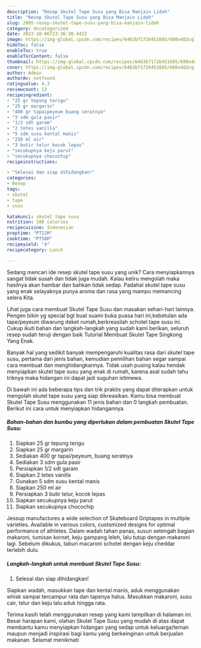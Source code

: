 ```yaml
---
description: "Resep Skutel Tape Susu yang Bisa Manjain Lidah"
title: "Resep Skutel Tape Susu yang Bisa Manjain Lidah"
slug: 2095-resep-skutel-tape-susu-yang-bisa-manjain-lidah
category: Uncategorized
date: 2022-10-06T23:36:30.442Z
image: https://img-global.cpcdn.com/recipes/6463b71726451685/680x482cq70/skutel-tape-susu-foto-resep-utama.jpg
hideToc: false
enableToc: true
enableTocContent: false
thumbnail: https://img-global.cpcdn.com/recipes/6463b71726451685/680x482cq70/skutel-tape-susu-foto-resep-utama.jpg
cover: https://img-global.cpcdn.com/recipes/6463b71726451685/680x482cq70/skutel-tape-susu-foto-resep-utama.jpg
author: Admin
authorAv: notfound
ratingvalue: 4.3
reviewcount: 13
recipeingredient:
- "25 gr tepung terigu"
- "25 gr margarin"
- "400 gr tapaipeyeum buang seratnya"
- "3 sdm gula pasir"
- "1/2 sdt garam"
- "2 tetes vanilla"
- "5 sdm susu kental manis"
- "250 ml air"
- "3 butir telur kocok lepas"
- "secukupnya keju parut"
- "secukupnya chocochip"
recipeinstructions:

- "Selesai dan siap dihidangkan!"
categories:
- Resep
tags:
- skutel
- tape
- susu

katakunci: skutel tape susu 
nutrition: 188 calories
recipecuisine: Indonesian
preptime: "PT11M"
cooktime: "PT58M"
recipeyield: "4"
recipecategory: Lunch

---
```





Sedang mencari ide resep skutel tape susu yang unik? Cara menyiapkannya sangat tidak susah dan tidak juga mudah. Kalau keliru mengolah maka hasilnya akan hambar dan bahkan tidak sedap. Padahal skutel tape susu yang enak selayaknya punya aroma dan rasa yang mampu memancing selera Kita.





Lihat juga cara membuat Skutel Tape Susu dan masakan sehari-hari lainnya. Pengen bikin yg special bgt buat suami buka puasa hari ini,kebetulan ada tape/peyeum diwarung deket rumah,berkreasilah schotel tape susu ini. Cukup ikuti bahan dan langkah-langkah yang sudah kami berikan, seluruh resep sudah teruji dengan baik Tutorial Membuat Skutel Tape Singkong Yang Enak.

Banyak hal yang sedikit banyak mempengaruhi kualitas rasa dari skutel tape susu, pertama dari jenis bahan, kemudian pemilihan bahan segar sampai cara membuat dan menghidangkannya. Tidak usah pusing kalau hendak menyiapkan skutel tape susu yang enak di rumah, karena asal sudah tahu triknya maka hidangan ini dapat jadi suguhan istimewa.






Di bawah ini ada beberapa tips dan trik praktis yang dapat diterapkan untuk mengolah skutel tape susu yang siap dikreasikan. Kamu bisa membuat Skutel Tape Susu menggunakan 11 jenis bahan dan 0 langkah pembuatan. Berikut ini cara untuk menyiapkan hidangannya.

<!--inarticleads1-->

##### Bahan-bahan dan bumbu yang diperlukan dalam pembuatan Skutel Tape Susu:

1. Siapkan 25 gr tepung terigu
1. Siapkan 25 gr margarin
1. Sediakan 400 gr tapai/peyeum, buang seratnya
1. Sediakan 3 sdm gula pasir
1. Persiapkan 1/2 sdt garam
1. Siapkan 2 tetes vanilla
1. Gunakan 5 sdm susu kental manis
1. Siapkan 250 ml air
1. Persiapkan 3 butir telur, kocok lepas
1. Siapkan secukupnya keju parut
1. Siapkan secukupnya chocochip


Jessup manufactures a wide selection of Skateboard Griptapes in multiple varieties. Available in various colors, customized designs for optimal performance of athletes. Dalam wadah tahan panas, susun setengah bagian makaroni, tumisan kornet, keju gampang leleh, lalu tutup dengan makaroni lagi. Sebelum dikukus, taburi macaroni schotel dengan keju cheddar terlebih dulu. 

<!--inarticleads2-->

##### Langkah-langkah untuk membuat Skutel Tape Susu:


1. Selesai dan siap dihidangkan!

Siapkan wadah, masukkan tape dan kental manis, aduk menggunakan whisk sampai tercampur rata dan tapenya halus. Masukkan makaroni, susu cair, telur dan keju lalu aduk hingga rata. 

Terima kasih telah menggunakan resep yang kami tampilkan di halaman ini. Besar harapan kami, olahan Skutel Tape Susu yang mudah di atas dapat membantu kamu menyiapkan hidangan yang sedap untuk keluarga/teman maupun menjadi inspirasi bagi kamu yang berkeinginan untuk berjualan makanan. Selamat menikmati
